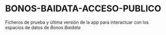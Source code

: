 # BONOS-BAIDATA-ACCESO-PUBLICO
Ficheros de prueba y última versión de la app para interactuar con los espacios de datos de *Bonos Baidata*
